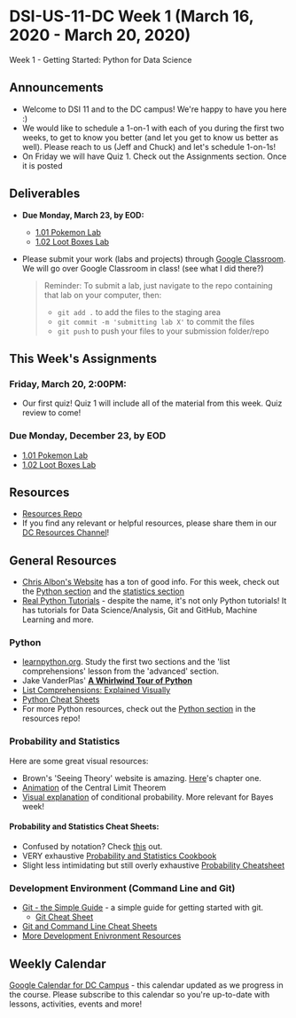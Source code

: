 # DSI-US-11-DC Week 1 (March 16, 2020 - March 20, 2020)

Week 1 - Getting Started: Python for Data Science

## Announcements

-   Welcome to DSI 11 and to the DC campus! We're happy to have you here :)
-   We would like to schedule a 1-on-1 with each of you during the first two weeks, to get to know you better (and let you get to know us better as well). Please reach to us (Jeff and Chuck) and let's schedule 1-on-1s!
-   On Friday we will have Quiz 1. Check out the Assignments section. Once it is posted

## Deliverables

-   **Due Monday, March 23, by EOD:**
    -   [1.01 Pokemon Lab](https://git.generalassemb.ly/DSI-US-11/1.01-lab-pokemon)
    -   [1.02 Loot Boxes Lab](https://git.generalassemb.ly/DSI-US-11/1.02-lab-loot-boxes)

-   Please submit your work (labs and projects) through [Google Classroom](https://classroom.google.com/). We will go over Google Classroom in class! (see what I did there?)

    > Reminder: To submit a lab, just navigate to the repo containing that lab on your computer, then:
    >
    > -   `git add .` to add the files to the staging area
    > -   `git commit -m 'submitting lab X'` to commit the files
    > -   `git push` to push your files to your submission folder/repo

## This Week's Assignments
### **Friday, March 20, 2:00PM**:
-   Our first quiz! Quiz 1 will include all of the material from this week. Quiz review to come!

### **Due Monday, December 23, by EOD**
  -   [1.01 Pokemon Lab](https://git.generalassemb.ly/DSI-US-11/1.01-lab-pokemon)
  -   [1.02 Loot Boxes Lab](https://git.generalassemb.ly/DSI-US-11/1.02-lab-loot-boxes)

## Resources

-   [Resources Repo](https://git.generalassemb.ly/AdiBro/Resources)
-   If you find any relevant or helpful resources, please share them in our [DC Resources Channel](https://ga-students.slack.com/archives/CRFA90T5M)!

## General Resources

-   [Chris Albon's Website](https://chrisalbon.com) has a ton of good info. For this week, check out the [Python section](https://chrisalbon.com/#python) and the [statistics section](https://chrisalbon.com/#statistics)
-   [Real Python Tutorials](https://realpython.com/) - despite the name, it's not only Python tutorials! It has tutorials for Data Science/Analysis, Git and GitHub, Machine Learning and more.  

### Python

-   [learnpython.org](https://www.learnpython.org/). Study the first two sections and the 'list comprehensions' lesson from the 'advanced' section.
-   Jake VanderPlas' [**A Whirlwind Tour of Python**](https://github.com/jakevdp/WhirlwindTourOfPython)
-   [List Comprehensions: Explained Visually](http://treyhunner.com/2015/12/python-list-comprehensions-now-in-color/)
-   [Python Cheat Sheets](https://git.generalassemb.ly/AdiBro/Resources/tree/master/Cheat-Sheets#general-python)
-   For more Python resources, check out the [Python section](https://git.generalassemb.ly/AdiBro/Resources/blob/master/Python.md) in the resources repo!

### Probability and Statistics

Here are some great visual resources:

-   Brown's 'Seeing Theory' website is amazing. [Here](http://students.brown.edu/seeing-theory/basic-probability/index.html)'s chapter one.
-   [Animation](http://blog.vctr.me/posts/central-limit-theorem.html) of the Central Limit Theorem
-   [Visual explanation](http://setosa.io/conditional/) of conditional probability. More relevant for Bayes week!

#### Probability and Statistics Cheat Sheets:

-   Confused by notation? Check [this](https://www.rapidtables.com/math/symbols/Statistical_Symbols.html) out.
-   VERY exhaustive [Probability and Statistics Cookbook](http://pages.cs.wisc.edu/~tdw/files/cookbook-en.pdf)
-   Slight less intimidating but still overly exhaustive [Probability Cheatsheet](https://static1.squarespace.com/static/54bf3241e4b0f0d81bf7ff36/t/55e9494fe4b011aed10e48e5/1441352015658/probability_cheatsheet.pdf)

### Development Environment (Command Line and Git)

-   [Git - the Simple Guide](http://rogerdudler.github.io/git-guide/) - a simple guide for getting started with git.
    -   [Git Cheat Sheet](http://rogerdudler.github.io/git-guide/files/git_cheat_sheet.pdf)
-   [Git and Command Line Cheat Sheets](https://git.generalassemb.ly/AdiBro/Resources/tree/master/Cheat-Sheets#command-line-and-git)
-   [More Development Enivronment Resources](https://git.generalassemb.ly/AdiBro/Resources/blob/master/Enviroment.md)

## Weekly Calendar
[Google Calendar for DC Campus](https://classroom.google.com/u/7/calendar/this-week/course/all) - this calendar updated as we progress in the course. Please subscribe to this calendar so you're up-to-date with lessons, activities, events and more!
